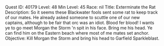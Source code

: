 Quest ID: 40179
Level: 48
Min Level: 45
Race: nil
Title: Exterminate the Rat
Description: So it seems these Blackwater fools sent some rat to keep track of our mates. He already asked someone to scuttle one of our new captains, although to be fair that orc was an idiot. Blood fer blood! I wants ye to go meet Morgan the Storm 'n spit in his face. Bring me his head. Ye can find him on the Eastern beach where most of me mates set anchor.
Objective: Kill Morgan the Storm and bring his head to Garfield Sparkleblast.
